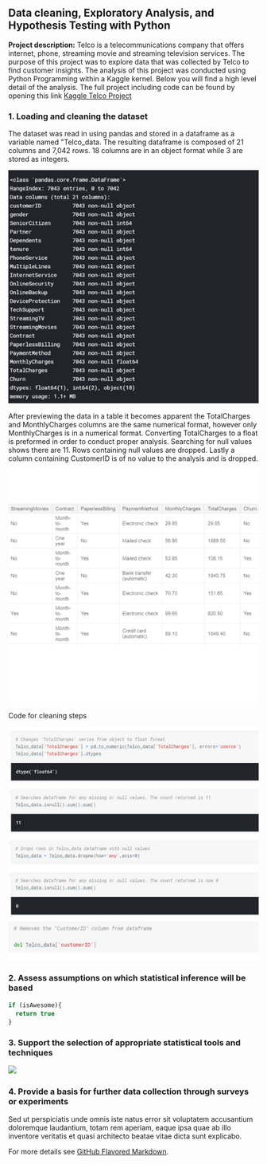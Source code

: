 ## Data cleaning, Exploratory Analysis, and Hypothesis Testing with Python

**Project description:** Telco is  a telecommunications company that offers internet, phone, streaming movie and streaming television services. The purpose of this project was to explore data that was collected by Telco to find customer insights. The analysis of this project was conducted using Python Programming within a Kaggle kernel. Below you will find a high level detail of the analysis. The full project including code can be found by opening this link [Kaggle Telco Project](https://www.kaggle.com/seekcoherence/telcom-python)

### 1. Loading and cleaning the dataset

The dataset was read in using pandas and stored in a dataframe as a variable named "Telco_data. The resulting dataframe is composed of 21 columns and 7,042 rows. 18 columns are in an object format while 3 are stored as integers.

<img src="images/datadesc2.png?raw=true"/>

After previewing the data in a table it becomes apparent the TotalCharges and MonthlyCharges columns are the same numerical format, however only MonthlyCharges is in a numerical format. Converting TotalCharges to a float is preformed in order to conduct proper analysis. Searching for null values shows there are 11. Rows containing null values are dropped. Lastly a column containing CustomerID is of no value to the analysis and is dropped.

<img src="images/table.png?raw=true"/>

Code for cleaning steps

<img src="images/cleaning.png?raw=true"/>


### 2. Assess assumptions on which statistical inference will be based

```javascript
if (isAwesome){
  return true
}
```

### 3. Support the selection of appropriate statistical tools and techniques

<img src="images/dummy_thumbnail.jpg?raw=true"/>

### 4. Provide a basis for further data collection through surveys or experiments

Sed ut perspiciatis unde omnis iste natus error sit voluptatem accusantium doloremque laudantium, totam rem aperiam, eaque ipsa quae ab illo inventore veritatis et quasi architecto beatae vitae dicta sunt explicabo. 

For more details see [GitHub Flavored Markdown](https://guides.github.com/features/mastering-markdown/).
